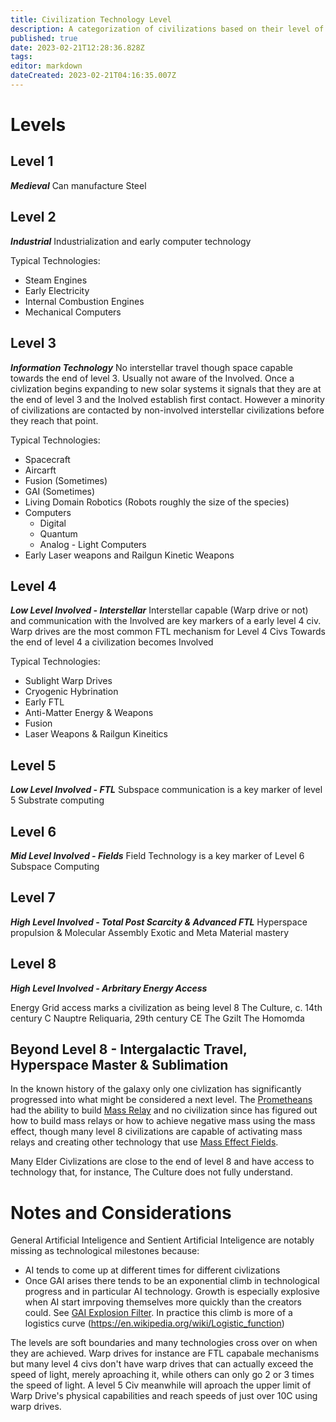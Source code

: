 ```yaml
---
title: Civilization Technology Level
description: A categorization of civilizations based on their level of technology as characterised by level 8 Civs.
published: true
date: 2023-02-21T12:28:36.828Z
tags: 
editor: markdown
dateCreated: 2023-02-21T04:16:35.007Z
---
```


# Levels

## Level 1
***Medieval***
Can manufacture Steel

## Level 2
***Industrial***
Industrialization and early computer technology

Typical Technologies:
- Steam Engines
- Early Electricity
- Internal Combustion Engines
- Mechanical Computers

## Level 3
***Information Technology***
No interstellar travel though space capable towards the end of level 3.
Usually not aware of the Involved.
Once a civlization begins expanding to new solar systems it signals that they are at the end of level 3 and the Inolved establish first contact. However a minority of civilizations are contacted by non-involved interstellar civilizations before they reach that point.

Typical Technologies: 
- Spacecraft
- Aircarft
- Fusion (Sometimes)
- GAI (Sometimes)
- Living Domain Robotics (Robots roughly the size of the species)
- Computers
	- Digital
 	- Quantum
  - Analog - Light Computers
- Early Laser weapons and Railgun Kinetic Weapons
  

## Level 4
***Low Level Involved - Interstellar***
Interstellar capable (Warp drive or not) and communication with the Involved are key markers of a early level 4 civ.
Warp drives are the most common FTL mechanism for Level 4 Civs
Towards the end of level 4 a civilization becomes Involved

Typical Technologies:
- Sublight Warp Drives
- Cryogenic Hybrination
- Early FTL
- Anti-Matter Energy & Weapons
- Fusion
- Laser Weapons & Railgun Kineitics

## Level 5
***Low Level Involved - FTL***
Subspace communication is a key marker of level 5
Substrate computing


## Level 6
***Mid Level Involved - Fields***
Field Technology is a key marker of Level 6
Subspace Computing

## Level 7
***High Level Involved - Total Post Scarcity & Advanced FTL***
Hyperspace propulsion & Molecular Assembly
Exotic and Meta Material mastery

## Level 8 
***High Level Involved - Arbritary Energy Access***

Energy Grid access marks a civilization as being level 8
    The Culture, c. 14th century C
    Nauptre Reliquaria, 29th century CE
    The Gzilt
    The Homomda
    
## Beyond Level 8 - Intergalactic Travel, Hyperspace Master & Sublimation
In the known history of the galaxy only one civlization has significantly progressed into what might be considered a next level. The [Prometheans](/Promethean) had the ability to build [Mass Relay](/Mass_Relay) and no civilization since has figured out how to build mass relays or how to achieve negative mass using the mass effect, though many level 8 civilizations are capable of activating mass relays and creating other technology that use [Mass Effect Fields](/Mass_Effect_Field).

Many Elder Civlizations are close to the end of level 8 and have access to technology that, for instance, The Culture does not fully understand.


# Notes and Considerations
General Artificial Inteligence and Sentient Artificial Inteligence are notably missing as technological milestones because:
- AI tends to come up at different times for different civlizations
- Once GAI arises there tends to be an exponential climb in technological progress and in particular AI technology. Growth is especially explosive when AI start imrpoving themselves more quickly than the creators could. See [GAI Explosion Filter](/GAI_Explosion_Filter). In practice this climb is more of a logistics curve (https://en.wikipedia.org/wiki/Logistic_function)

The levels are soft boundaries and many technologies cross over on when they are achieved. Warp drives for instance are FTL capabale mechanisms but many level 4 civs don't have warp drives that can actually exceed the speed of light, merely aproaching it, while others can only go 2 or 3 times the speed of light. A level 5 Civ meanwhile will aproach the upper limit of Warp Drive's physical capabilities and reach speeds of just over 10C using warp drives.